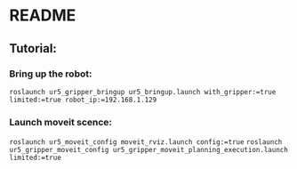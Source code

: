 # README
## Tutorial:
### Bring up the robot:
`roslaunch ur5_gripper_bringup ur5_bringup.launch with_gripper:=true limited:=true robot_ip:=192.168.1.129`

### Launch moveit scence:
`roslaunch ur5_moveit_config moveit_rviz.launch config:=true`
`roslaunch ur5_gripper_moveit_config ur5_gripper_moveit_planning_execution.launch limited:=true`

